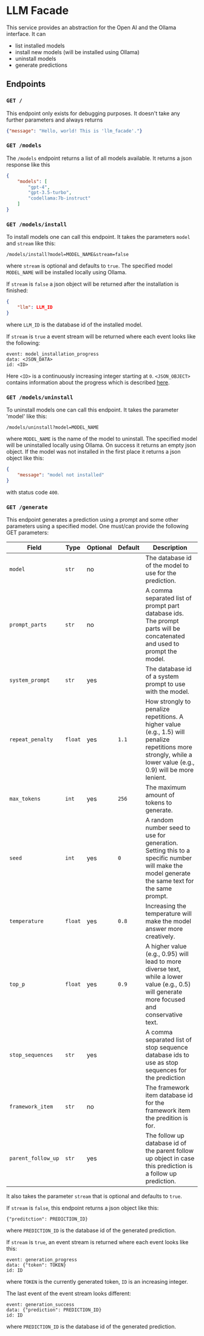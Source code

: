 # LLM Facade

This service provides an abstraction for the Open AI and the Ollama interface. It can
- list installed models
- install new models (will be installed using Ollama)
- uninstall models
- generate predictions

## Endpoints

### `GET /`
This endpoint only exists for debugging purposes. It doesn't take any further parameters and always returns
```json
{"message": "Hello, world! This is 'llm_facade'."}
```

### `GET /models`
The `/models` endpoint returns a list of all models available. It returns a json response like this
```json
{
    "models": [
        "gpt-4",
        "gpt-3.5-turbo",
        "codellama:7b-instruct"
    ]
}
```

### `GET /models/install`
To install models one can call this endpoint. It takes the parameters `model` and `stream` like this:
```
/models/install?model=MODEL_NAME&stream=false
```
where `stream` is optional and defaults to `true`. The specified model `MODEL_NAME` will be installed locally using Ollama.

If `stream` is `false` a json object will be returned after the installation is finished:
```json
{
    "llm": LLM_ID
}
```
where `LLM_ID` is the database id of the installed model.

If `stream` is `true` a event stream will be returned where each event looks like the following:
```
event: model_installation_progress
data: <JSON_DATA>
id: <ID>

```
Here `<ID>` is a continuously increasing integer starting at `0`. `<JSON_OBJECT>` contains information about the progress which is described [here](https://github.com/jmorganca/ollama/blob/main/docs/api.md#response-10).


### `GET /models/uninstall`
To uninstall models one can call this endpoint. It takes the parameter 'model' like this:
```
/models/uninstall?model=MODEL_NAME
```
where `MODEL_NAME` is the name of the model to uninstall. The specified model will be uninstalled locally using Ollama. On success it returns an empty json object. If the model was not installed in the first place it returns a json object like this:
```json
{
    "message": "model not installed"
}
```
with status code `400`.


### `GET /generate`
This endpoint generates a prediction using a prompt and some other parameters using a specified model. One must/can provide the following GET parameters:

|Field|Type|Optional|Default|Description|
|-----|----|--------|-------|-----------|
|`model`|`str`|no||The database id of the model to use for the prediction.|
|`prompt_parts`|`str`|no||A comma separated list of prompt part database ids. The prompt parts will be concatenated and used to prompt the model.|
|`system_prompt`|`str`|yes||The database id of a system prompt to use with the model.|
|`repeat_penalty`|`float`|yes|`1.1`|How strongly to penalize repetitions. A higher value (e.g., 1.5) will penalize repetitions more strongly, while a lower value (e.g., 0.9) will be more lenient.|
|`max_tokens`|`int`|yes|`256`|The maximum amount of tokens to generate.|
|`seed`|`int`|yes|`0`|A random number seed to use for generation. Setting this to a specific number will make the model generate the same text for the same prompt.|
|`temperature`|`float`|yes|`0.8`|Increasing the temperature will make the model answer more creatively.|
|`top_p`|`float`|yes|`0.9`|A higher value (e.g., 0.95) will lead to more diverse text, while a lower value (e.g., 0.5) will generate more focused and conservative text.|
|`stop_sequences`|`str`|yes||A comma separated list of stop sequence database ids to use as stop sequences for the prediction|
|`framework_item`|`str`|no||The framework item database id for the framework item the predition is for.|
|`parent_follow_up`|`str`|yes||The follow up database id of the parent follow up object in case this prediction is a follow up prediction.|

It also takes the parameter `stream` that is optional and defaults to `true`.

If `stream` is `false`, this endpoint returns a json object like this:
```
{"preditction": PREDICTION_ID}
```
where `PREDICTION_ID` is the database id of the generated prediction.

If `stream` is `true`, an event stream is returned where each event looks like this:
```
event: generation_progress
data: {"token": TOKEN}
id: ID

```
where `TOKEN` is the currently generated token, `ID` is an increasing integer.

The last event of the event stream looks different:
```
event: generation_success
data: {"prediction": PREDICTION_ID}
id: ID

```
where `PREDICTION_ID` is the database id of the generated prediction.

